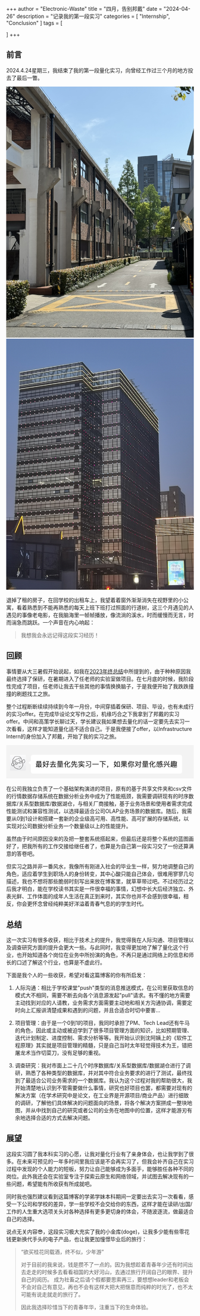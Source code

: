 +++
author = "Electronic-Waste"
title = "四月，告别邦戴"
date = "2024-04-26"
description = "记录我的第一段实习"
categories = [
    "Internship",
    "Conclusion"
]
tags = [
   
]
+++

## 前言

2024.4.24星期三，我结束了我的第一段量化实习，向曾经工作过三个月的地方投去了最后一瞥。

![离职的午后](img/bonditech1.JPG) ![出门就是购物广场](img/bonditech2.JPG) 

退掉了租的房子，在回学校的出租车上，我望着着窗外渐渐消失在视野里的小公寓，看着熟悉到不能再熟悉的每天上班下班打过照面的行道树，这三个月遇见的人遇见的事像老电影，在我脑海里一帧帧播放，像流淌的溪水，时而缓慢而无言，时而湍急而跳跃。一个声音在内心响起：

> 我想我会永远记得这段实习经历！

## 回顾

事情要从大三暑假开始说起，如我在[2023年终总结](https://blog.electronicwaste.cn/p/2023年度总结/)中所提到的，由于种种原因我最终选择了保研，在暑期进入了任老师的实验室做项目。在七月底的时候，我阶段性完成了项目，任老师让我去干些其他的事情换换脑子，于是我便开始了我跌跌撞撞的刷题找工之旅。

整个过程断断续续持续到今年一月份，中间穿插着保研、项目、毕设，也有未成行的实习offer。在完成毕设论文写作之后，机缘巧合之下我拿到了邦戴的实习offer。中间和高策学长聊过天，学长建议我如果想去量化的话一定要先去实习一次看看，这样才能知道量化适不适合自己。于是我便接了offer，以Infrastructure Intern的身份加入了邦戴，开始了我的实习之旅。

![学长的建议](img/gc.png)

在公司我独立负责了一个基础架构演进的项目，原有的基于共享文件夹和csv文件的行情数据存储系统在数据分析业务中成为了性能瓶颈，我需要调研现有的时序数据库/关系型数据库/数据湖仓，与相关厂商接触，基于业务场景和使用者需求完成性能测试和兼容性测试，以选择最适合公司OLAP业务场景的数据库。随后，我需要从0到1设计和搭建一套新的企业级高可用、高性能、高可扩展的存储系统，以实现对公司数据分析业务一个数量级以上的性能提升。

虽然由于时间原因没来的及把一整套系统搭起来，但最后还是将整个系统的蓝图画好了，把我所有的工作交接给继任者了，也算是为自己第一段实习交了一份还算满意的答卷吧。

但实习之路并非一番风水，我像所有刚进入社会的毕业生一样，努力地调整自己的角色，适应着学生到职场人的身份转变，其中心酸只能自己体会，很难用寥寥几句描述，我也不想将那些脆弱时刻写出来放在博客里，就草草带过吧。不过经历过之后我才明白，能在学校读书其实是一件很幸福的事情，幻想中长大后经济独立、外表光鲜、工作体面的成年人生活在真正到来时，其实你也并不会感到很幸福，相反，你会更怀念曾经纯粹美好洋溢着青春气息的的学生时代。

## 总结

这一次实习有很多收获，相比于技术上的提升，我觉得我在人际沟通、项目管理以及调查研究方面的提升会更大一些。与此同时，我变得更加地了解了量化这个行业，也开始知道各个岗位在业务中所扮演的角色，不再只是通过网络上的信息和师长的口述了解这个行业，也算是不虚此行。

下面是我个人的一些收获，希望对看这篇博客的你有所启发：

1. 人际沟通：相比于学校课堂"push"类型的消息推送模式，在公司里获取信息的模式大不相同，需要不断去向各个消息源发起"pull"请求。有不懂的地方需要主动找到对应的人请教，业务需求方面需要主动地和相关方沟通协调，需要定时向上汇报讲清楚成果和遇到的问题，并且合适合时切中要害...

2. 项目管理：由于是一个0到1的项目，我同时承担了PM、Tech Lead还有牛马的角色，因此或主动或被迫学到了很多项目管理方面的知识，比如预期管理、迭代计划制定、进度控制、需求分析等等。我开始认识到沈阿姨上的《软件工程原理》其实就是项目管理的精髓，只是自己当时太年轻觉得技术为王，错把屠龙术当作切菜刀，没有足够的重视。

3. 调查研究：我对市面上二十几个时序数据库/关系型数据库/数据湖仓进行了调研，熟悉了各种类型的数据库，并对其中符合业务要求的进行了测试，最终找到了最适合公司业务需求的一个数据库。我认为这个过程对我的帮助很大，我开始清楚地认识到不管需要做什么事情，研究也好项目也罢，都需要对现有的解决方案（在学术研究中是论文，在工业界是开源项目/商业产品）进行细致的调研，了解他们具体解决的问题面向的场景，将各个解决方案拼成一整块地图，并从中找到自己的研究或者公司的业务在地图中的位置，这样才能游刃有余地选择合适的方式去解决问题。

## 展望

这段实习圆了我本科实习的心愿，让我对量化行业有了亲身体会，也让我学到了很多。在未来可预见的一年多时间里我应该是不会再实习了，但我会补齐自己在实习过程中发现的个人能力的短板，努力让自己能够成为多面手，能够胜任各种不同的岗位。此外我还会在实验室专注于探索云原生和网络领域，并试图去解决现有的一些问题，希望能有所收获有所成就吧。

同时我也强烈建议看到这篇博客的学弟学妹本科期间一定要出去实习一次看看，感受一下公司和学校的差异，学一些学校不会交给你的东西，这样才能在读研/出国/工作的人生重大选项关头对各种选择有更多更切身的体会，不随波逐流，做最适合自己的选择。

说点无关内容😎，这段实习极大充实了我的小金库(doge)，让我多少能有些零花钱更新换代手头的电子产品，也让我更加憧憬毕业后的旅行：

> “欲买桂花同载酒，终不似，少年游”
> 
> 对于目前的我来说，钱是攒不了一点的。因为我想趁着青春年少还有时间出去走走的时候多去看看祖国的大好河山，去通过旅行开阔自己的眼界、提升自己的阅历。
> 成为社畜之后请个假都要思索再三，要想想leader和老板会不会对自己有意见，再也不会有这样大把大把惬意而纯粹的时光了，也不太可能有说走就走的旅行了。
> 
> 因此我选择珍惜当下的青春年华，注重当下的生命体验。
